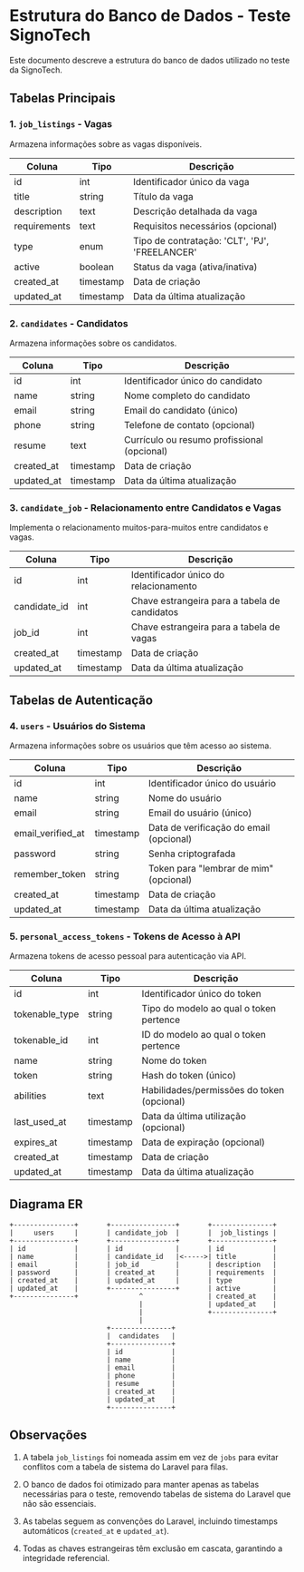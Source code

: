 # Estrutura do Banco de Dados - Teste SignoTech

Este documento descreve a estrutura do banco de dados utilizado no teste da SignoTech.

## Tabelas Principais

### 1. `job_listings` - Vagas

Armazena informações sobre as vagas disponíveis.

| Coluna | Tipo | Descrição |
|--------|------|-----------|
| id | int | Identificador único da vaga |
| title | string | Título da vaga |
| description | text | Descrição detalhada da vaga |
| requirements | text | Requisitos necessários (opcional) |
| type | enum | Tipo de contratação: 'CLT', 'PJ', 'FREELANCER' |
| active | boolean | Status da vaga (ativa/inativa) |
| created_at | timestamp | Data de criação |
| updated_at | timestamp | Data da última atualização |

### 2. `candidates` - Candidatos

Armazena informações sobre os candidatos.

| Coluna | Tipo | Descrição |
|--------|------|-----------|
| id | int | Identificador único do candidato |
| name | string | Nome completo do candidato |
| email | string | Email do candidato (único) |
| phone | string | Telefone de contato (opcional) |
| resume | text | Currículo ou resumo profissional (opcional) |
| created_at | timestamp | Data de criação |
| updated_at | timestamp | Data da última atualização |

### 3. `candidate_job` - Relacionamento entre Candidatos e Vagas

Implementa o relacionamento muitos-para-muitos entre candidatos e vagas.

| Coluna | Tipo | Descrição |
|--------|------|-----------|
| id | int | Identificador único do relacionamento |
| candidate_id | int | Chave estrangeira para a tabela de candidatos |
| job_id | int | Chave estrangeira para a tabela de vagas |
| created_at | timestamp | Data de criação |
| updated_at | timestamp | Data da última atualização |

## Tabelas de Autenticação

### 4. `users` - Usuários do Sistema

Armazena informações sobre os usuários que têm acesso ao sistema.

| Coluna | Tipo | Descrição |
|--------|------|-----------|
| id | int | Identificador único do usuário |
| name | string | Nome do usuário |
| email | string | Email do usuário (único) |
| email_verified_at | timestamp | Data de verificação do email (opcional) |
| password | string | Senha criptografada |
| remember_token | string | Token para "lembrar de mim" (opcional) |
| created_at | timestamp | Data de criação |
| updated_at | timestamp | Data da última atualização |

### 5. `personal_access_tokens` - Tokens de Acesso à API

Armazena tokens de acesso pessoal para autenticação via API.

| Coluna | Tipo | Descrição |
|--------|------|-----------|
| id | int | Identificador único do token |
| tokenable_type | string | Tipo do modelo ao qual o token pertence |
| tokenable_id | int | ID do modelo ao qual o token pertence |
| name | string | Nome do token |
| token | string | Hash do token (único) |
| abilities | text | Habilidades/permissões do token (opcional) |
| last_used_at | timestamp | Data da última utilização (opcional) |
| expires_at | timestamp | Data de expiração (opcional) |
| created_at | timestamp | Data de criação |
| updated_at | timestamp | Data da última atualização |

## Diagrama ER

```
+---------------+       +----------------+       +---------------+
|     users     |       | candidate_job  |       |  job_listings |
+---------------+       +----------------+       +---------------+
| id            |       | id             |       | id            |
| name          |       | candidate_id   |<----->| title         |
| email         |       | job_id         |       | description   |
| password      |       | created_at     |       | requirements  |
| created_at    |       | updated_at     |       | type          |
| updated_at    |       +----------------+       | active        |
+---------------+               ^                | created_at    |
                                |                | updated_at    |
                                |                +---------------+
                                |
                        +---------------+
                        |  candidates   |
                        +---------------+
                        | id            |
                        | name          |
                        | email         |
                        | phone         |
                        | resume        |
                        | created_at    |
                        | updated_at    |
                        +---------------+
```

## Observações

1. A tabela `job_listings` foi nomeada assim em vez de `jobs` para evitar conflitos com a tabela de sistema do Laravel para filas.

2. O banco de dados foi otimizado para manter apenas as tabelas necessárias para o teste, removendo tabelas de sistema do Laravel que não são essenciais.

3. As tabelas seguem as convenções do Laravel, incluindo timestamps automáticos (`created_at` e `updated_at`).

4. Todas as chaves estrangeiras têm exclusão em cascata, garantindo a integridade referencial. 